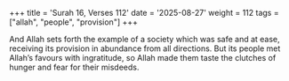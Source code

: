 +++
title = 'Surah 16, Verses 112'
date = '2025-08-27'
weight = 112
tags = ["allah", "people", "provision"]
+++

And Allah sets forth the example of a society which was safe and at ease, receiving its provision in abundance from all directions. But its people met Allah’s favours with ingratitude, so Allah made them taste the clutches of hunger and fear for their misdeeds.